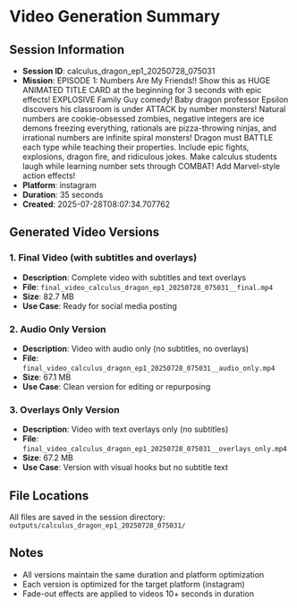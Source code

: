 # Video Generation Summary

## Session Information
- **Session ID**: calculus_dragon_ep1_20250728_075031
- **Mission**: EPISODE 1: Numbers Are My Friends!! Show this as HUGE ANIMATED TITLE CARD at the beginning for 3 seconds with epic effects! EXPLOSIVE Family Guy comedy! Baby dragon professor Epsilon discovers his classroom is under ATTACK by number monsters! Natural numbers are cookie-obsessed zombies, negative integers are ice demons freezing everything, rationals are pizza-throwing ninjas, and irrational numbers are infinite spiral monsters! Dragon must BATTLE each type while teaching their properties. Include epic fights, explosions, dragon fire, and ridiculous jokes. Make calculus students laugh while learning number sets through COMBAT! Add Marvel-style action effects!
- **Platform**: instagram
- **Duration**: 35 seconds
- **Created**: 2025-07-28T08:07:34.707762

## Generated Video Versions

### 1. Final Video (with subtitles and overlays)
- **Description**: Complete video with subtitles and text overlays
- **File**: `final_video_calculus_dragon_ep1_20250728_075031__final.mp4`
- **Size**: 82.7 MB
- **Use Case**: Ready for social media posting

### 2. Audio Only Version
- **Description**: Video with audio only (no subtitles, no overlays)
- **File**: `final_video_calculus_dragon_ep1_20250728_075031__audio_only.mp4`
- **Size**: 67.1 MB
- **Use Case**: Clean version for editing or repurposing

### 3. Overlays Only Version
- **Description**: Video with text overlays only (no subtitles)
- **File**: `final_video_calculus_dragon_ep1_20250728_075031__overlays_only.mp4`
- **Size**: 67.2 MB
- **Use Case**: Version with visual hooks but no subtitle text

## File Locations
All files are saved in the session directory: `outputs/calculus_dragon_ep1_20250728_075031/`

## Notes
- All versions maintain the same duration and platform optimization
- Each version is optimized for the target platform (instagram)
- Fade-out effects are applied to videos 10+ seconds in duration
